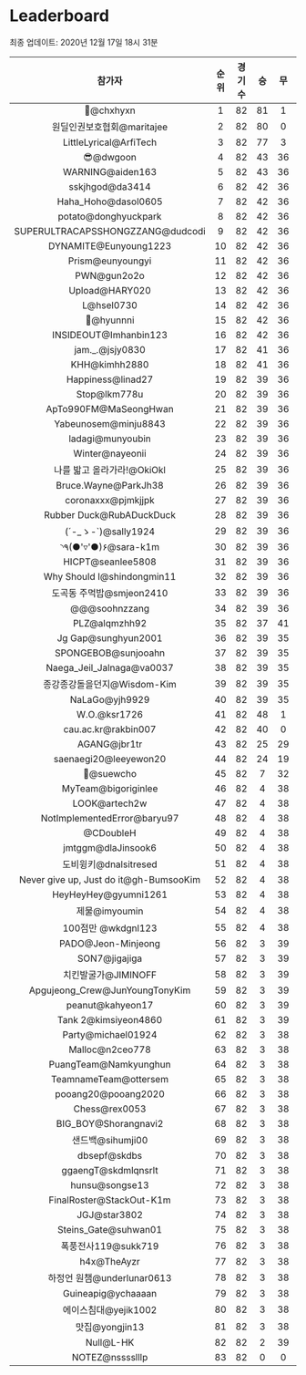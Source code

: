 # Leaderboard
최종 업데이트: 2020년 12월 17일 18시 31분




| 참가자 | 순위 | 경기수 | 승 | 무 | 패 | 승점 |
|:---:|:---:|:---:|:---:|:---:|:---:|:---:|
| 👑@chxhyxn | 1 | 82 | 81 | 1 | 0 | 244 |
| 원딜인권보호협회@maritajee | 2 | 82 | 80 | 0 | 2 | 240 |
| LittleLyrical@ArfiTech | 3 | 82 | 77 | 3 | 2 | 234 |
| 😎@dwgoon | 4 | 82 | 43 | 36 | 3 | 165 |
| WARNING@aiden163 | 5 | 82 | 43 | 36 | 3 | 165 |
| sskjhgod@da3414 | 6 | 82 | 42 | 36 | 4 | 162 |
| Haha_Hoho@dasol0605 | 7 | 82 | 42 | 36 | 4 | 162 |
| potato@donghyuckpark | 8 | 82 | 42 | 36 | 4 | 162 |
| SUPERULTRACAPSSHONGZZANG@dudcodi | 9 | 82 | 42 | 36 | 4 | 162 |
| DYNAMITE@Eunyoung1223 | 10 | 82 | 42 | 36 | 4 | 162 |
| Prism@eunyoungyi | 11 | 82 | 42 | 36 | 4 | 162 |
| PWN@gun2o2o | 12 | 82 | 42 | 36 | 4 | 162 |
| Upload@HARY020 | 13 | 82 | 42 | 36 | 4 | 162 |
| L@hsel0730 | 14 | 82 | 42 | 36 | 4 | 162 |
| 🐻@hyunnni | 15 | 82 | 42 | 36 | 4 | 162 |
| INSIDEOUT@Imhanbin123 | 16 | 82 | 42 | 36 | 4 | 162 |
| jam._.@jsjy0830 | 17 | 82 | 41 | 36 | 5 | 159 |
| KHH@kimhh2880 | 18 | 82 | 41 | 36 | 5 | 159 |
| Happiness@linad27 | 19 | 82 | 39 | 36 | 7 | 153 |
| Stop@lkm778u | 20 | 82 | 39 | 36 | 7 | 153 |
| ApTo990FM@MaSeongHwan | 21 | 82 | 39 | 36 | 7 | 153 |
| Yabeunosem@minju8843 | 22 | 82 | 39 | 36 | 7 | 153 |
| ladagi@munyoubin | 23 | 82 | 39 | 36 | 7 | 153 |
| Winter@nayeonii | 24 | 82 | 39 | 36 | 7 | 153 |
| 나를 밟고 올라가라!@OkiOkl | 25 | 82 | 39 | 36 | 7 | 153 |
| Bruce.Wayne@ParkJh38 | 26 | 82 | 39 | 36 | 7 | 153 |
| coronaxxx@pjmkjjpk | 27 | 82 | 39 | 36 | 7 | 153 |
| Rubber Duck@RubADuckDuck | 28 | 82 | 39 | 36 | 7 | 153 |
| (´-_ゝ-`)@sally1924 | 29 | 82 | 39 | 36 | 7 | 153 |
| ◝٩(●'▿'●)۶@sara-k1m | 30 | 82 | 39 | 36 | 7 | 153 |
| HICPT@seanlee5808 | 31 | 82 | 39 | 36 | 7 | 153 |
| Why Should I@shindongmin11 | 32 | 82 | 39 | 36 | 7 | 153 |
| 도곡동 주먹밥@smjeon2410 | 33 | 82 | 39 | 36 | 7 | 153 |
| @@@soohnzzang | 34 | 82 | 39 | 36 | 7 | 153 |
| PLZ@alqmzhh92 | 35 | 82 | 37 | 41 | 4 | 152 |
| Jg Gap@sunghyun2001 | 36 | 82 | 39 | 35 | 8 | 152 |
| SPONGEBOB@sunjooahn | 37 | 82 | 39 | 35 | 8 | 152 |
| Naega_Jeil_Jalnaga@va0037 | 38 | 82 | 39 | 35 | 8 | 152 |
| 종강종강돌을던지@Wisdom-Kim | 39 | 82 | 39 | 35 | 8 | 152 |
| NaLaGo@yjh9929 | 40 | 82 | 39 | 35 | 8 | 152 |
| W.O.@ksr1726 | 41 | 82 | 48 | 1 | 33 | 145 |
| cau.ac.kr@rakbin007 | 42 | 82 | 40 | 0 | 42 | 120 |
| AGANG@jbr1tr | 43 | 82 | 25 | 29 | 28 | 104 |
| saenaegi20@leeyewon20 | 44 | 82 | 24 | 19 | 39 | 91 |
| 👏@suewcho | 45 | 82 | 7 | 32 | 43 | 53 |
| MyTeam@bigoriginlee | 46 | 82 | 4 | 38 | 40 | 50 |
| LOOK@artech2w | 47 | 82 | 4 | 38 | 40 | 50 |
| NotImplementedError@baryu97 | 48 | 82 | 4 | 38 | 40 | 50 |
| @CDoubleH | 49 | 82 | 4 | 38 | 40 | 50 |
| jmtggm@dlaJinsook6 | 50 | 82 | 4 | 38 | 40 | 50 |
| 도비윙키@dnalsitresed | 51 | 82 | 4 | 38 | 40 | 50 |
| Never give up, Just do it@gh-BumsooKim | 52 | 82 | 4 | 38 | 40 | 50 |
| HeyHeyHey@gyumni1261 | 53 | 82 | 4 | 38 | 40 | 50 |
| 제물@imyoumin | 54 | 82 | 4 | 38 | 40 | 50 |
| 100점만 @wkdgnl123 | 55 | 82 | 4 | 38 | 40 | 50 |
| PADO@Jeon-Minjeong | 56 | 82 | 3 | 39 | 40 | 48 |
| SON7@jigajiga | 57 | 82 | 3 | 39 | 40 | 48 |
| 치킨발굴가@JIMINOFF | 58 | 82 | 3 | 39 | 40 | 48 |
| Apgujeong_Crew@JunYoungTonyKim | 59 | 82 | 3 | 39 | 40 | 48 |
| peanut@kahyeon17 | 60 | 82 | 3 | 39 | 40 | 48 |
| Tank 2@kimsiyeon4860 | 61 | 82 | 3 | 39 | 40 | 48 |
| Party@michael01924 | 62 | 82 | 3 | 38 | 41 | 47 |
| Malloc@n2ceo778 | 63 | 82 | 3 | 38 | 41 | 47 |
| PuangTeam@Namkyunghun | 64 | 82 | 3 | 38 | 41 | 47 |
| TeamnameTeam@ottersem | 65 | 82 | 3 | 38 | 41 | 47 |
| pooang20@pooang2020 | 66 | 82 | 3 | 38 | 41 | 47 |
| Chess@rex0053 | 67 | 82 | 3 | 38 | 41 | 47 |
| BIG_BOY@Shorangnavi2 | 68 | 82 | 3 | 38 | 41 | 47 |
| 샌드백@sihumji00 | 69 | 82 | 3 | 38 | 41 | 47 |
| dbsepf@skdbs | 70 | 82 | 3 | 38 | 41 | 47 |
| ggaengT@skdmlqnsrlt | 71 | 82 | 3 | 38 | 41 | 47 |
| hunsu@songse13 | 72 | 82 | 3 | 38 | 41 | 47 |
| FinalRoster@StackOut-K1m | 73 | 82 | 3 | 38 | 41 | 47 |
| JGJ@star3802 | 74 | 82 | 3 | 38 | 41 | 47 |
| Steins_Gate@suhwan01 | 75 | 82 | 3 | 38 | 41 | 47 |
| 폭풍전사119@sukk719 | 76 | 82 | 3 | 38 | 41 | 47 |
| h4x@TheAyzr | 77 | 82 | 3 | 38 | 41 | 47 |
| 하정언 원챔@underlunar0613 | 78 | 82 | 3 | 38 | 41 | 47 |
| Guineapig@ychaaaan | 79 | 82 | 3 | 38 | 41 | 47 |
| 에이스침대@yejik1002 | 80 | 82 | 3 | 38 | 41 | 47 |
| 맛집@yongjin13 | 81 | 82 | 3 | 38 | 41 | 47 |
| Null@L-HK | 82 | 82 | 2 | 39 | 41 | 45 |
| NOTEZ@nsssslllp | 83 | 82 | 0 | 0 | 82 | 0 |